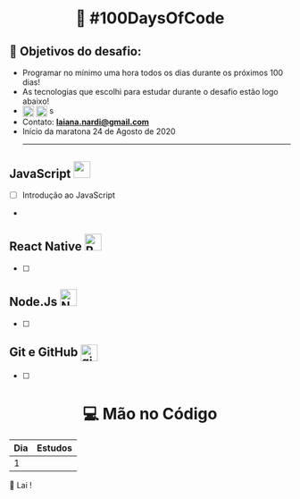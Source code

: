 
<h1 align="center">
   🚀 #100DaysOfCode
</h1>

## 🎯 Objetivos do desafio: 
- Programar no mínimo uma hora todos os dias durante os próximos 100 dias!
- As tecnologias que escolhi para estudar durante o desafio estão logo abaixo!
- <a href="https://www.instagram.com/_lai_13_/" target="blank"><img align="center" src="https://cdn.jsdelivr.net/npm/simple-icons@3.0.1/icons/instagram.svg" alt="instagram Laiana" height="20" width="20" /></a> <a href="https://www.linkedin.com/in/laiana-santiago/" target="blank"><img align="center" src="https://cdn.jsdelivr.net/npm/simple-icons@3.0.1/icons/linkedin.svg" alt="Linkedin Laiana Santiago" height="20" width="20" /></a> s
- Contato:  **laiana.nardi@gmail.com** <br>
- Início da maratona 24 de Agosto de 2020 <hr>

## JavaScript <img src="" width="30" height="30"/> <br>
- [ ] Introdução ao JavaScript
-
## React Native <img src="" alt="React Native" width="30" height="30"/> <br>

- [ ] 

## Node.Js <img src="" alt="Node.Js" width="30" height="30"/> <br>

- [ ] 

 ## Git e GitHub <img align="center" src="https://cdn3.iconfinder.com/data/icons/free-social-icons/67/github_circle_black-512.png" alt="git e github" height="30" width="30" /> 
 
- [ ] 



 <h1 align="center">
   💻  Mão no Código 
</h1> 

|Dia|Estudos|
| -------- | ----------------- |
| 1 |  |  |  

 💜 Lai !

